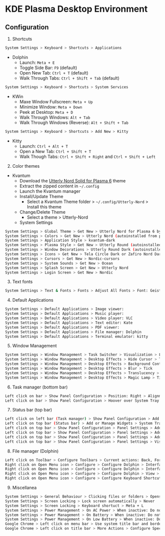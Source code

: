 # KDE Plasma Desktop Environment 

## Configuration
1. Shortcuts
```bash
System Settings > Keyboard > Shortcuts > Applications
```
  - Dolphin
    - Launch: `Meta + E`
    - Toggle Side Bar: `F9` (default)
    - Open New Tab: `Ctrl + T` (default)
    - Walk Through Tabs: `Ctrl + Shift + Tab` (default)

```bash
System Settings > Keyboard > Shortcuts > System Services 
```
  - KWin 
    - Maxe Window Fullscreen: `Meta + Up`
    - Minimize Window: `Meta + Down`
    - Peek at Desktop: `Meta + D`
    - Walk Through Windows: `Alt + Tab`
    - Walk Through Windows (Reverse): `Alt + Shift + Tab`

```bash
System Settings > Keyboard > Shortcuts > Add New > Kitty 
```
  - Kitty
    - Launch: `Ctrl + Alt + T`
    - Open a New Tab: `Ctrl + Shift + T` 
    - Walk Though Tabs: `Ctrl + Shift + Right` and `Ctrl + Shift + Left`

2. Color themes 
  - Kvantum
    - Download the [Utterly Nord Solid for Plasma 6](https://store.kde.org/p/2135623/) theme
    - Extract the zipped content in `~/.config`
    - Launch the Kvantum manager 
    - Install/Update Theme
      - Select a Kvantum Theme folder > `~/.config/Utterly-Nord` > Install this theme
    - Change/Delete Theme
      - Select a theme > Utterly-Nord
    - System Settings
```bash
System Settings > Global Theme > Get New > Utterly Nord for Plasma 6 by himdek 
System Settings > Colors > Get New > Utterly Nord (autoinstalled from previous step) 
System Settings > Application Style > kvantum-dark 
System Settings > Plasma Style > Get New > Utterly Round (autoinstalled from previous step) 
System Settings > Window Decorations > Utterly Round Dark (autoinstalled from previous step) > Edit Theme (stencil icon on bottom right corner) > Button size: Very Large 
System Settings > Icons > Get New > Tela Circle Dark or Zafiro Nord Dark by zayronXIO or Buuf-Plasma 
System Settings > Cursors > Get New > Nordic-cursors 
System Settings > System Sounds > Get New > Ocean 
System Settings > Splash Screen > Get New > Utterly Nord 
System Settings > Login Screen > Get New > Nordic 
```

3. Text fonts
```bash
System Settings > Text & Fonts > Fonts > Adjust All Fonts > Font: GeistMono Nerd Font Mono > Font style: Medium > Size: 10.75
```

4. Default Applications  
```bash
System Settings > Default Applications > Image viewer: 
System Settings > Default Applications > Music player: 
System Settings > Default Applications > Video player: VLC 
System Settings > Default Applications > Text editor: Kate 
System Settings > Default Applications > PDF viewer: 
System Settings > Default Applications > File manager: Dolphin 
System Settings > Default Applications > Terminal emulator: kitty 
```

5. Window Management
```bash
System Settings > Window Management > Task Switcher > Visualization > Large icons
System Settings > Window Management > Desktop Effects > Hide Cursor > Tick 
System Settings > Window Management > Desktop Effects > Background Contrast > Tick 
System Settings > Window Management > Desktop Effects > Blur > Tick 
System Settings > Window Management > Desktop Effects > Translucency > Tick 
System Settings > Window Management > Desktop Effects > Magic Lamp > Tick > Configure > 350 milliseconds 
```

6. Task manager (bottom bar)
```bash
Left click on bar > Show Panel Configuration > Position: Right > Alignment: Center > Height: Fit Content > Visibility: Auto Hide > Opacity: Translucent > Style: Floating > Panel Width: 74 
Left click on bar > Show Panel Configuration > Hoover over System Tray > Remove
```

7. Status bar (top bar)
```bash
Left click on left bar (Task manager) > Show Panel Configuration > Add Panel > Application Menu Bar > Exit Edit Mode 
Left click on top bar (Status bar) > Add or Manage Widgets > System Tray, Digital Clock > Exit Edit Mode  
Left click on top bar > Show Panel Configuration > Panel Settings > Add Spacer > Right clik on System Tray and Digital Clock and drag them to the RHS of the Spacer > Leave Global Menu on the LHS 
Left click on top bar > Show Panel Configuration > Panel Settings > Add Spacer > Place the spacer between the Clock and the Tray so that the Clock now sits in the middle of the status bar 
Left click on top bar > Show Panel Configuration > Panel Settings > Add Spacer > Place the spacer on the RHS of the Tray and untogle Flexible Size > Spacer Width: 10  
Left click on top bar > Show Panel Configuration > Panel Settings > Visibility: Dodge windows, Opacity: Translucent, Panel Height: 34 
```

8. File manager (Dolphin)
```bash
Left click on Toolbar > Configure Toolbars > Current actions: Back, Forward, Open Menu, Location Bar, Split, Search
Right click on Open Menu icon > Configure > Configure Dolphin > Interface > Folders & Tabs > Show on startup: /home/papadeiv
Right click on Open Menu icon > Configure > Configure Dolphin > Interface > Status & Location bars > Status Bar: Show status bar (tick), Location Bar: Show full path inside location bar (tick) 
Right click on Open Menu icon > Configure > Configure Dolphin > View > Icons > Default icon size: 32 pixels, Preview icon size: 64 pixels 
Right click on Open Menu icon > Configure > Configure Keyboard Shortcuts > Close Tab > Custom > Ctrl + W 
```

9. Miscellanea 
```bash
System Settings > General Behaviour > Clicking files or folders > Opens them 
System Settings > Screen Locking > Lock screen automatically > Never 
System Settings > Screen Locking > Keyboard shortuct > Meta + L 
System Settings > Power Management > On AC Power > When inactive: Do nothing, Dim automatically: Never, Turn off screne: Never 
System Settings > Power Management > On Battery > When inactive: Do nothing, Dim automatically: Never, Turn off screne: Never 
System Settings > Power Management > On Low Battery > When inactive: Do nothing, Dim automatically: Never, Turn off screne: Never 
Google Chrome > Left click on menu bar > Use system title bar and borders 
Google Chrome > Left click on title bar > More Actions > Configure Special Application Settings > Add Property > Titlebar color scheme: Utterly-Nord, Active opacity: 92%, Inctive opacity: 92%
```
